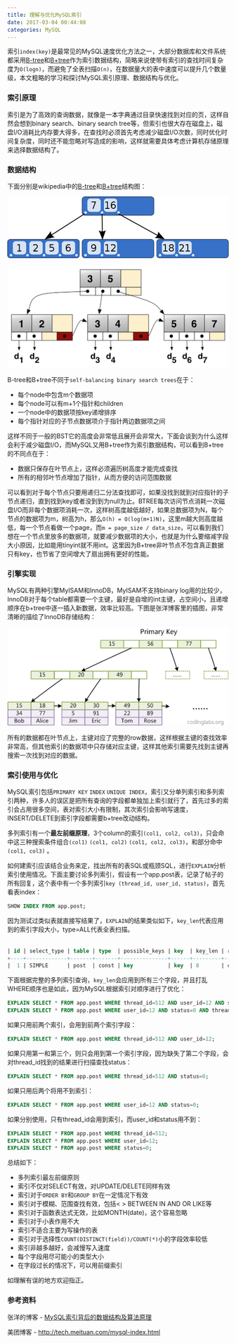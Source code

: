 ```yaml
---
title: 理解与优化MySQL索引
date: 2017-03-04 00:44:08
categories: MySQL
---
```


索引`index(key)`是最常见的MySQL速度优化方法之一，大部分数据库和文件系统都采用[B-tree](https://en.wikipedia.org/wiki/B-tree)和[B+tree](https://en.wikipedia.org/wiki/B%2B_tree)作为索引数据结构，简略来说使带有索引的查找时间复杂度为`O(logn)`，而避免了全表扫描`O(n)`，在数据量大的表中速度可以提升几个数量级，本文粗略的学习和探讨MySQL索引原理、数据结构与优化。

<!-- more -->

### 索引原理

索引是为了高效的查询数据，就像是一本字典通过目录快速找到对应的页，这样自然会想到binary search、binary search tree等，但索引也很大存在磁盘上，磁盘I/O消耗比内存要大得多，在查找时必须首先考虑减少磁盘I/O次数，同时优化时间复杂度，同时还不能忽略对写造成的影响，这样就需要具体考虑计算机存储原理来选择数据结构了。

### 数据结构

下面分别是wikipedia中的[B-tree](https://en.wikipedia.org/wiki/B-tree)和[B+tree](https://en.wikipedia.org/wiki/B%2B_tree)结构图：

![b-tree](/img/mysql_index/b-tree.png)

![b-tree](/img/mysql_index/b+tree.png)

B-tree和B+tree不同于`self-balancing binary search trees`在于：

- 每个node中包含m个数据项
- 每个node可以有m+1个指针和children
- 一个node中的数据项按key递增排序
- 每个指针对应的子节点数据项介于指针两边数据项之间

这样不同于一般的BST它的高度会非常低且展开会非常大，下面会谈到为什么这样会利于减少磁盘I/O，而MySQL又用B+tree作为索引数据结构，可以看到B+tree的不同点在于：

- 数据只保存在叶节点上，这样必须遍历树高度才能完成查找
- 所有的相邻叶节点增加了指针，从而方便的访问范围数据

可以看到对于每个节点只要用递归二分法查找即可，如果没找到就到对应指针的子节点递归，直到找到key或者没到到为null为止。BTREE每次访问节点消耗一次磁盘I/O而非每个数据项消耗一次，这样树高度越低越好，如果总数据项为N，每个节点的数据项为m，树高为h，那么`O(h) = O(log(m+1)N)`，这里m越大则高度越低，每一个节点看做一个page，而`m = page_size / data_size`，可以看到我们想在一个节点里放多的数据项，就要减少数据项的大小，也就是为什么要缩减字段大小原因，比如能用tinyint就不用int。这里因为B+tree非叶节点不包含真正数据只有key，也节省了空间增大了扇出拥有更好的性能。

### 引擎实现

MySQL有两种引擎MyISAM和InnoDB，MyISAM不支持binary log用的比较少，InnoDB对于每个table都需要一个主键，最好是自增的int主键，占空间小，且递增顺序在b+tree中逐一插入新数据，效率比较高。下图是张洋博客里的插图，非常清晰的描绘了InnoDB存储结构：

![innodb](/img/mysql_index/innodb.png)

所有的数据都在叶节点上，主键对应了完整的row数据，这样根据主键的查找效率非常高，但其他索引的数据项中只存储对应主键，这样其他索引需要先找到主键再搜索一次找到对应的数据。

### 索引使用与优化

MySQL索引包括`PRIMARY KEY` `INDEX` `UNIQUE INDEX`，索引又分单列索引和多列索引两种，许多人的误区是把所有查询的字段都单独加上索引就行了，首先过多的索引会占用很多空间，表对索引大小有限制，其次索引会影响写速度，INSERT/DELETE到索引字段都需要b+tree改动结构。

多列索引有一个**最左前缀原理**，3个column的索引`(col1, col2, col3)`，只会命中这三种搜索条件组合`(col1)` `(col1, col2)` `(col1, col2, col3)`，和部分命中 `(col1, col3)` 。

如何建索引应该结合业务来定，找出所有的表SQL或瓶颈SQL，进行`EXPLAIN`分析索引使用情况。下面主要讨论多列索引，假设有一个app.post表，记录了帖子的所有回复，这个表中有一个多列索引`key (thread_id, user_id, status)`，首先看表index：

``` sql
SHOW INDEX FROM app.post;
```

因为测试过类似表就直接写结果了，`EXPLAIN`的结果类似如下，`key_len`代表应用到的索引字段大小，type=ALL代表全表扫描。

```sql

| id | select_type | table | type  | possible_keys | key  | key_len | ref               | rows | Extra |
+----+-------------+-------+-------+---------------+------+---------+-------------------+------+-------+
|  1 | SIMPLE      | post  | const | key           | key  | 8       | const,const,const | 1    |       |
```

下面根据完整的多列索引查询，`key_len`会应用到所有三个字段，并且打乱WHERE顺序也是如此，因为MySQL根据索引对顺序进行了优化：

```sql
EXPLAIN SELECT * FROM app.post WHERE thread_id=512 AND user_id=12 AND status=0;
EXPLAIN SELECT * FROM app.post WHERE user_id=12 AND status=0 AND thread_id=512;
```

如果只用前两个索引，会用到前两个索引字段：

``` sql
EXPLAIN SELECT * FROM app.post WHERE thread_id=512 AND user_id=12;
```

如果只用第一和第三个，则只会用到第一个索引字段，因为缺失了第二个字段，会对thread_id找到的结果进行扫描查找status：

``` sql
EXPLAIN SELECT * FROM app.post WHERE thread_id=512 AND status=0;
```

如果只用后两个将用不到索引：

```sql
EXPLAIN SELECT * FROM app.post WHERE user_id=12 AND status=0;
```

如果分别使用，只有thread_id会用到索引，而user_id和status用不到：

```sql
EXPLAIN SELECT * FROM app.post WHERE thread_id=512;
EXPLAIN SELECT * FROM app.post WHERE user_id=12;
EXPLAIN SELECT * FROM app.post WHERE status=0;
```



总结如下：

- 多列索引最左前缀原则
- 索引不仅对SELECT有效，对UPDATE/DELETE同样有效
- 索引对于`ORDER BY`和`GROUP BY`在一定情况下有效
- 索引对于模糊、范围查找有效，包括< > BETWEEN IN AND OR LIKE等
- 索引对于函数表达式无效，比如MONTH(date)，这个容易忽略
- 索引对于小表作用不大
- 索引不适合主要为写操作的表
- 索引对于选择性`COUNT(DISTINCT(field))/COUNT(*)`小的字段效率较低
- 索引非越多越好，会减慢写入速度
- 每个字段用尽可能小的类型大小
- 在字段过长的情况下，可以用前缀索引

如理解有误的地方欢迎指正。

### 参考资料

张洋的博客 - [MySQL索引背后的数据结构及算法原理](http://blog.codinglabs.org/articles/theory-of-mysql-index.html)

美团博客 - http://tech.meituan.com/mysql-index.html